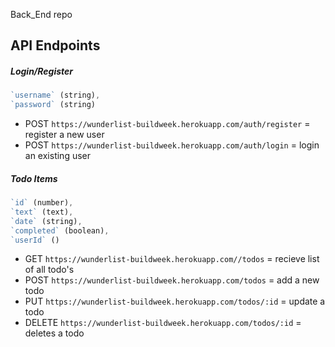 Back_End repo

## API Endpoints

##### Login/Register
```js
`username` (string),
`password` (string)
```

- POST `https://wunderlist-buildweek.herokuapp.com/auth/register` = register a new user
- POST `https://wunderlist-buildweek.herokuapp.com/auth/login` = login an existing user

##### Todo Items
```js
`id` (number),
`text` (text),
`date` (string),
`completed` (boolean),
`userId` ()
```

- GET `https://wunderlist-buildweek.herokuapp.com//todos` = recieve list of all todo's
- POST `https://wunderlist-buildweek.herokuapp.com/todos` = add a new todo
- PUT `https://wunderlist-buildweek.herokuapp.com/todos/:id` = update a todo
- DELETE `https://wunderlist-buildweek.herokuapp.com/todos/:id` = deletes a todo